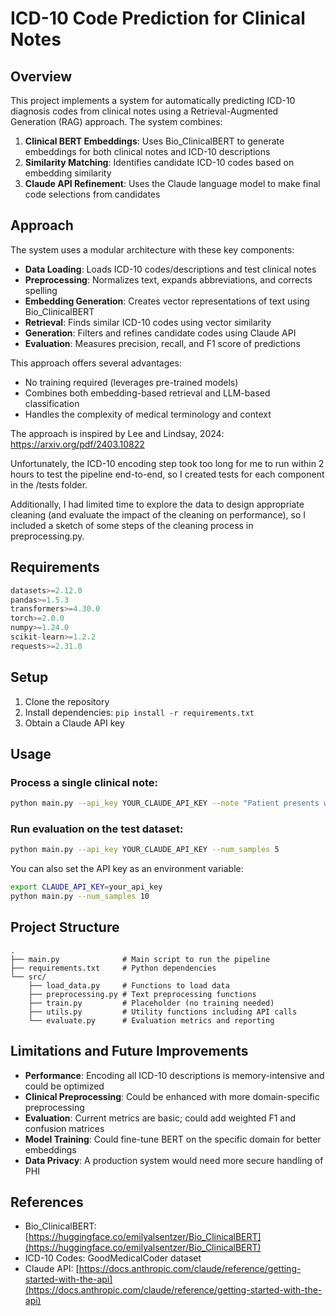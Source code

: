 # ICD-10 Code Prediction for Clinical Notes



## Overview



This project implements a system for automatically predicting ICD-10 diagnosis codes from clinical notes using a Retrieval-Augmented Generation (RAG) approach. The system combines:



1. **Clinical BERT Embeddings**: Uses Bio_ClinicalBERT to generate embeddings for both clinical notes and ICD-10 descriptions
2. **Similarity Matching**: Identifies candidate ICD-10 codes based on embedding similarity 
3. **Claude API Refinement**: Uses the Claude language model to make final code selections from candidates



## Approach



The system uses a modular architecture with these key components:


- **Data Loading**: Loads ICD-10 codes/descriptions and test clinical notes
- **Preprocessing**: Normalizes text, expands abbreviations, and corrects spelling
- **Embedding Generation**: Creates vector representations of text using Bio_ClinicalBERT
- **Retrieval**: Finds similar ICD-10 codes using vector similarity
- **Generation**: Filters and refines candidate codes using Claude API
- **Evaluation**: Measures precision, recall, and F1 score of predictions

This approach offers several advantages:
- No training required (leverages pre-trained models)
- Combines both embedding-based retrieval and LLM-based classification
- Handles the complexity of medical terminology and context

The approach is inspired by Lee and Lindsay, 2024: https://arxiv.org/pdf/2403.10822

Unfortunately, the ICD-10 encoding step took too long for me to run within 2 hours to test the pipeline end-to-end, so I created tests for each component in the /tests folder. 

Additionally, I had limited time to explore the data to design appropriate cleaning (and evaluate the impact of the cleaning on performance), so I included a sketch of some steps of the cleaning process in preprocessing.py. 

## Requirements

```python
datasets>=2.12.0
pandas>=1.5.3
transformers>=4.30.0
torch>=2.0.0
numpy>=1.24.0
scikit-learn>=1.2.2
requests>=2.31.0
```

## Setup

1. Clone the repository
2. Install dependencies: `pip install -r requirements.txt`
3. Obtain a Claude API key

## Usage

### Process a single clinical note:

```bash
python main.py --api_key YOUR_CLAUDE_API_KEY --note "Patient presents with shortness of breath..."
```

### Run evaluation on the test dataset:

```bash
python main.py --api_key YOUR_CLAUDE_API_KEY --num_samples 5
```

You can also set the API key as an environment variable:

```bash
export CLAUDE_API_KEY=your_api_key
python main.py --num_samples 10
```

## Project Structure

```
.
├── main.py              # Main script to run the pipeline
├── requirements.txt     # Python dependencies
└── src/
    ├── load_data.py     # Functions to load data
    ├── preprocessing.py # Text preprocessing functions
    ├── train.py         # Placeholder (no training needed)
    ├── utils.py         # Utility functions including API calls
    └── evaluate.py      # Evaluation metrics and reporting
```

## Limitations and Future Improvements

- **Performance**: Encoding all ICD-10 descriptions is memory-intensive and could be optimized
- **Clinical Preprocessing**: Could be enhanced with more domain-specific preprocessing
- **Evaluation**: Current metrics are basic; could add weighted F1 and confusion matrices
- **Model Training**: Could fine-tune BERT on the specific domain for better embeddings
- **Data Privacy**: A production system would need more secure handling of PHI

## References

- Bio_ClinicalBERT: [https://huggingface.co/emilyalsentzer/Bio_ClinicalBERT](https://huggingface.co/emilyalsentzer/Bio_ClinicalBERT)
- ICD-10 Codes: GoodMedicalCoder dataset
- Claude API: [https://docs.anthropic.com/claude/reference/getting-started-with-the-api](https://docs.anthropic.com/claude/reference/getting-started-with-the-api)